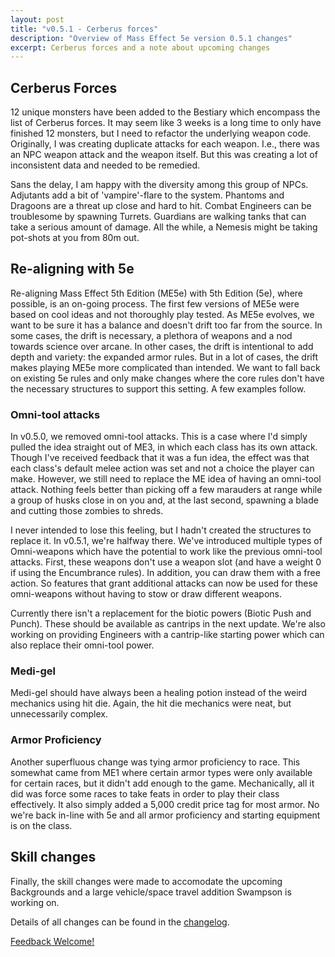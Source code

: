 ```yaml
---
layout: post
title: "v0.5.1 - Cerberus forces"
description: "Overview of Mass Effect 5e version 0.5.1 changes"
excerpt: Cerberus forces and a note about upcoming changes
---
```


## Cerberus Forces
12 unique monsters have been added to the Bestiary which encompass the list of Cerberus forces. It may seem like 3 weeks is
a long time to only have finished 12 monsters, but I need to refactor the underlying weapon code. Originally, I was creating
duplicate attacks for each weapon. I.e., there was an NPC weapon attack and the weapon itself. But this was creating a lot
of inconsistent data and needed to be remedied.

Sans the delay, I am happy with the diversity among this group of NPCs. Adjutants add a bit of 'vampire'-flare to the system.
Phantoms and Dragoons are a threat up close and hard to hit. Combat Engineers can be troublesome by spawning Turrets. Guardians
are walking tanks that can take a serious amount of damage. All the while, a Nemesis might be taking pot-shots at you from 80m out.

## Re-aligning with 5e

Re-aligning Mass Effect 5th Edition (ME5e) with 5th Edition (5e), where possible, is an on-going process.
The first few versions of ME5e were based on cool ideas and not thoroughly play tested. As ME5e evolves, we want to be sure
it has a balance and doesn't drift too far from the source. In some cases, the drift is necessary, a plethora of weapons and a nod towards
science over arcane. In other cases, the drift is intentional to add depth and variety: the expanded armor rules. But in a lot of cases,
the drift makes playing ME5e more complicated than intended. We want to fall back on existing 5e rules and only make changes
where the core rules don't have the necessary structures to support this setting. A few examples follow.

### Omni-tool attacks

In v0.5.0, we removed omni-tool attacks. This is a case where I'd simply pulled the idea straight out of ME3, in which each
class has its own attack. Though I've received feedback that it was a fun idea, the effect was that each class's default melee
action was set and not a choice the player can make. However, we still need to replace the ME idea of having an omni-tool attack.
Nothing feels better than picking off a few marauders at range while a group of husks close in on you and, at the last second,
spawning a blade and cutting those zombies to shreds.

I never intended to lose this feeling, but I hadn't created the structures to replace it. In v0.5.1, we're halfway there.
We've introduced multiple types of Omni-weapons which have the potential to work like the previous omni-tool attacks. First,
these weapons don't use a weapon slot (and have a weight 0 if using the Encumbrance rules). In addition, you can draw them with
a free action. So features that grant additional attacks can now be used for these omni-weapons without having to stow or draw
different weapons.

Currently there isn't a replacement for the biotic powers (Biotic Push and Punch). These should be available as cantrips
in the next update. We're also working on providing Engineers with a cantrip-like starting power which can also replace their omni-tool power.

### Medi-gel
Medi-gel should have always been a healing potion instead of the weird mechanics using hit die. Again, the hit die mechanics were neat,
but unnecessarily complex.

### Armor Proficiency
Another superfluous change was tying armor proficiency to race. This somewhat came from ME1 where certain armor types were only
available for certain races, but it didn't add enough to the game. Mechanically, all it did was force some races to take feats in order
to play their class effectively. It also simply added a 5,000 credit price tag for most armor. No we're back in-line with 5e
and all armor proficiency and starting equipment is on the class.

## Skill changes
Finally, the skill changes were made to accomodate the upcoming Backgrounds and a large vehicle/space travel addition Swampson is working on.

Details of all changes can be found in the [changelog](https://github.com/queryluke/masseffect-5e/blob/master/CHANGELOG.md).

[Feedback Welcome!](https://goo.gl/forms/3wZj8QhlsLv3XOJw1)
